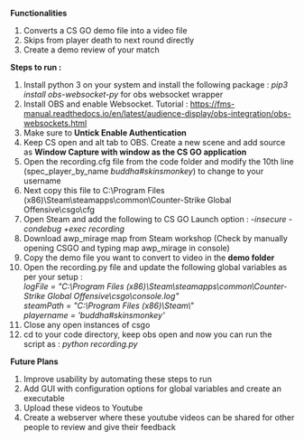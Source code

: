 **Functionalities**
  1. Converts a CS GO demo file into a video file
  2. Skips from player death to next round directly
  3. Create a demo review of your match

**Steps to run :**
  1. Install python 3 on your system and install the following package : <i>pip3 install obs-websocket-py</i> for obs websocket wrapper
  2. Install OBS and enable Websocket. Tutorial : https://fms-manual.readthedocs.io/en/latest/audience-display/obs-integration/obs-websockets.html
  3. Make sure to <b>Untick Enable Authentication</b>
  4. Keep CS open and alt tab to OBS. Create a new scene and add source as **Window Capture with window as the CS GO application**
  5. Open the recording.cfg file from the code folder and modify the 10th line (spec_player_by_name _buddha#skinsmonkey_) to change to your username
  6. Next copy this file to C:\Program Files (x86)\Steam\steamapps\common\Counter-Strike Global Offensive\csgo\cfg
  7. Open Steam and add the following to CS GO Launch option : _-insecure -condebug +exec recording_
  8. Download awp_mirage map from Steam workshop (Check by manually opening CSGO and typing map awp_mirage in console)
  9. Copy the demo file you want to convert to video in the **demo folder** 
  10. Open the recording.py file and update the following global variables as per your setup :
      _<br/>logFile = "C:\\Program Files (x86)\\Steam\\steamapps\\common\\Counter-Strike Global Offensive\\csgo\\console.log"<br/>
      steamPath = "C:\\Program Files (x86)\\Steam\\"<br/>
      playername = 'buddha#skinsmonkey'_
  11. Close any open instances of csgo
  12. cd to your code directory, keep obs open and now you can run the script as : _python recording.py_

**Future Plans**
  1. Improve usability by automating these steps to run
  2. Add GUI with configuration options for global variables and create an executable
  3. Upload these videos to Youtube
  4. Create a webserver where these youtube videos can be shared for other people to review and give their feedback
